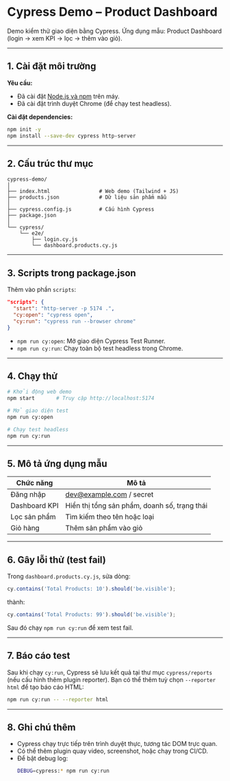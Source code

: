 # Cypress Demo – Product Dashboard

Demo kiểm thử giao diện bằng Cypress.
Ứng dụng mẫu: Product Dashboard (login → xem KPI → lọc → thêm vào giỏ).

---


## 1. Cài đặt môi trường

**Yêu cầu:**
- Đã cài đặt [Node.js và npm](https://nodejs.org/) trên máy.
- Đã cài đặt trình duyệt Chrome (để chạy test headless).

**Cài đặt dependencies:**
```bash
npm init -y
npm install --save-dev cypress http-server
```

---

## 2. Cấu trúc thư mục

```
cypress-demo/
│
├── index.html                # Web demo (Tailwind + JS)
├── products.json             # Dữ liệu sản phẩm mẫu
│
├── cypress.config.js         # Cấu hình Cypress
├── package.json
│
└── cypress/
    └── e2e/
        ├── login.cy.js
        └── dashboard.products.cy.js
```

---


## 3. Scripts trong package.json

Thêm vào phần `scripts`:
```json
"scripts": {
  "start": "http-server -p 5174 .",
  "cy:open": "cypress open",
  "cy:run": "cypress run --browser chrome"
}
```

- `npm run cy:open`: Mở giao diện Cypress Test Runner.
- `npm run cy:run`: Chạy toàn bộ test headless trong Chrome.

---


## 4. Chạy thử

```bash
# Khởi động web demo
npm start       # Truy cập http://localhost:5174

# Mở giao diện test
npm run cy:open

# Chạy test headless
npm run cy:run
```

---

## 5. Mô tả ứng dụng mẫu

| Chức năng | Mô tả |
|------------|-------|
| Đăng nhập | dev@example.com / secret |
| Dashboard KPI | Hiển thị tổng sản phẩm, doanh số, trạng thái |
| Lọc sản phẩm | Tìm kiếm theo tên hoặc loại |
| Giỏ hàng | Thêm sản phẩm vào giỏ |

---

## 6. Gây lỗi thử (test fail)

Trong `dashboard.products.cy.js`, sửa dòng:

```js
cy.contains('Total Products: 10').should('be.visible');
```

thành:

```js
cy.contains('Total Products: 99').should('be.visible');
```

Sau đó chạy `npm run cy:run` để xem test fail.

---


## 7. Báo cáo test

Sau khi chạy `cy:run`, Cypress sẽ lưu kết quả tại thư mục `cypress/reports` (nếu cấu hình thêm plugin reporter).
Bạn có thể thêm tuỳ chọn `--reporter html` để tạo báo cáo HTML:
```bash
npm run cy:run -- --reporter html
```

---

## 8. Ghi chú thêm

- Cypress chạy trực tiếp trên trình duyệt thực, tương tác DOM trực quan.
- Có thể thêm plugin quay video, screenshot, hoặc chạy trong CI/CD.
- Để bật debug log:
  ```bash
  DEBUG=cypress:* npm run cy:run
  ```
